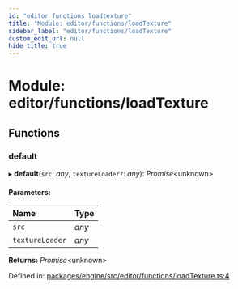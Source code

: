 ```yaml
---
id: "editor_functions_loadtexture"
title: "Module: editor/functions/loadTexture"
sidebar_label: "editor/functions/loadTexture"
custom_edit_url: null
hide_title: true
---
```


# Module: editor/functions/loadTexture

## Functions

### default

▸ **default**(`src`: *any*, `textureLoader?`: *any*): *Promise*<unknown\>

#### Parameters:

Name | Type |
:------ | :------ |
`src` | *any* |
`textureLoader` | *any* |

**Returns:** *Promise*<unknown\>

Defined in: [packages/engine/src/editor/functions/loadTexture.ts:4](https://github.com/xr3ngine/xr3ngine/blob/716a06460/packages/engine/src/editor/functions/loadTexture.ts#L4)
